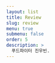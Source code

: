 ```yaml
---
layout: list
title: Review
slug: review
menu: true
submenu: false
order: 5
description: >
  푸드파이터 진우빈.
---
```

